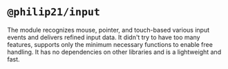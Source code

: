 # `@philip21/input`

The module recognizes mouse, pointer, and touch-based various input events and delivers refined input data.
It didn't try to have too many features, supports only the minimum necessary functions to enable free handling.
It has no dependencies on other libraries and is a lightweight and fast.
